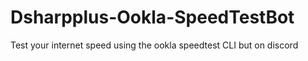 # Dsharpplus-Ookla-SpeedTestBot
Test your internet speed using the ookla speedtest CLI but on discord
